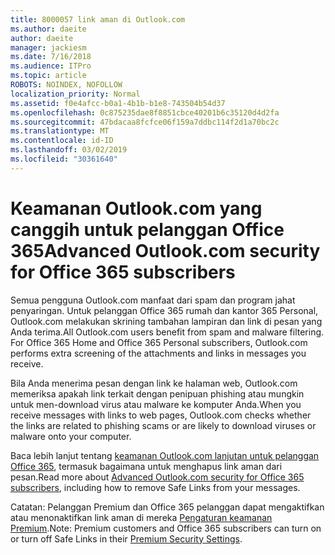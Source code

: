 ```yaml
---
title: 8000057 link aman di Outlook.com
ms.author: daeite
author: daeite
manager: jackiesm
ms.date: 7/16/2018
ms.audience: ITPro
ms.topic: article
ROBOTS: NOINDEX, NOFOLLOW
localization_priority: Normal
ms.assetid: f0e4afcc-b0a1-4b1b-b1e8-743504b54d37
ms.openlocfilehash: 0c875235dae8f8851cbce40201b6c35120d4d2fa
ms.sourcegitcommit: 47bdacaa8fcfce06f159a7ddbc114f2d1a70bc2c
ms.translationtype: MT
ms.contentlocale: id-ID
ms.lasthandoff: 03/02/2019
ms.locfileid: "30361640"
---
```

# <a name="advanced-outlookcom-security-for-office-365-subscribers"></a><span data-ttu-id="feecc-102">Keamanan Outlook.com yang canggih untuk pelanggan Office 365</span><span class="sxs-lookup"><span data-stu-id="feecc-102">Advanced Outlook.com security for Office 365 subscribers</span></span>

<span data-ttu-id="feecc-p101">Semua pengguna Outlook.com manfaat dari spam dan program jahat penyaringan. Untuk pelanggan Office 365 rumah dan kantor 365 Personal, Outlook.com melakukan skrining tambahan lampiran dan link di pesan yang Anda terima.</span><span class="sxs-lookup"><span data-stu-id="feecc-p101">All Outlook.com users benefit from spam and malware filtering. For Office 365 Home and Office 365 Personal subscribers, Outlook.com performs extra screening of the attachments and links in messages you receive.</span></span>
  
<span data-ttu-id="feecc-105">Bila Anda menerima pesan dengan link ke halaman web, Outlook.com memeriksa apakah link terkait dengan penipuan phishing atau mungkin untuk men-download virus atau malware ke komputer Anda.</span><span class="sxs-lookup"><span data-stu-id="feecc-105">When you receive messages with links to web pages, Outlook.com checks whether the links are related to phishing scams or are likely to download viruses or malware onto your computer.</span></span>
  
<span data-ttu-id="feecc-106">Baca lebih lanjut tentang [keamanan Outlook.com lanjutan untuk pelanggan Office 365](https://go.microsoft.com/fwlink/p/?linkid=2006140), termasuk bagaimana untuk menghapus link aman dari pesan.</span><span class="sxs-lookup"><span data-stu-id="feecc-106">Read more about [Advanced Outlook.com security for Office 365 subscribers](https://go.microsoft.com/fwlink/p/?linkid=2006140), including how to remove Safe Links from your messages.</span></span>
  
<span data-ttu-id="feecc-107">Catatan: Pelanggan Premium dan Office 365 pelanggan dapat mengaktifkan atau menonaktifkan link aman di mereka [Pengaturan keamanan Premium](https://outlook.live.com/mail/options/premium/security).</span><span class="sxs-lookup"><span data-stu-id="feecc-107">Note: Premium customers and Office 365 subscribers can turn on or turn off Safe Links in their [Premium Security Settings](https://outlook.live.com/mail/options/premium/security).</span></span>